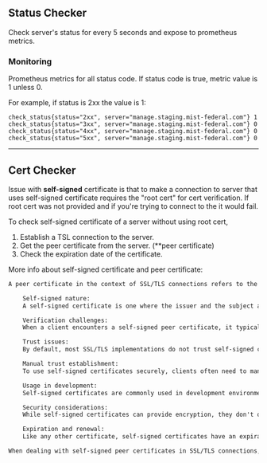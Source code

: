## Status Checker
Check server's status for every 5 seconds and expose to prometheus metrics.

### Monitoring

Prometheus metrics for all status code. If status code is true, metric value is 1 unless 0. 

For example, if status is 2xx the value is 1:
    
    check_status{status="2xx", server="manage.staging.mist-federal.com"} 1
    check_status{status="3xx", server="manage.staging.mist-federal.com"} 0
    check_status{status="4xx", server="manage.staging.mist-federal.com"} 0
    check_status{status="5xx", server="manage.staging.mist-federal.com"} 0

---

## Cert Checker

Issue with **self-signed** certificate is that to make a connection to server that uses self-signed certificate requires the "root cert" for cert verification.
If root cert was not provided and if you're trying to connect to the it would fail.

To check self-signed certificate of a server without using root cert, 
1. Establish a TSL connection to the server.
2. Get the peer certificate from the server. (**peer certificate)
3. Check the expiration date of the certificate.


More info about self-signed certificate and peer certificate: 

```txt
A peer certificate in the context of SSL/TLS connections refers to the certificate presented by the server to the client during the handshake process. For self-signed certificates, this has some specific implications:

    Self-signed nature:
    A self-signed certificate is one where the issuer and the subject are the same entity. This means the certificate is signed by its own private key rather than by a trusted Certificate Authority (CA).

    Verification challenges:
    When a client encounters a self-signed peer certificate, it typically cannot verify the certificate's authenticity through the normal chain of trust, as there's no higher authority to vouch for it.

    Trust issues:
    By default, most SSL/TLS implementations do not trust self-signed certificates. This often results in verification errors like "X509_V_ERR_DEPTH_ZERO_SELF_SIGNED_CERT" when attempting to establish a secure connection3.

    Manual trust establishment:
    To use self-signed certificates securely, clients often need to manually add the certificate to their trust store or implement custom verification logic2.

    Usage in development:
    Self-signed certificates are commonly used in development environments, internal networks, or scenarios where obtaining a CA-signed certificate is impractical.

    Security considerations:
    While self-signed certificates can provide encryption, they don't offer the same level of authentication as CA-signed certificates, since anyone can create a self-signed certificate claiming to be any entity.

    Expiration and renewal:
    Like any other certificate, self-signed certificates have an expiration date. When they expire, they need to be regenerated, and clients may need to update their trust stores accordingly.

When dealing with self-signed peer certificates in SSL/TLS connections, it's crucial to implement proper verification mechanisms to ensure the security of the communication, especially in production environments.